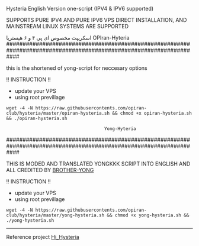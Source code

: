 Hysteria English Version one-script (IPV4 & IPV6 supported)

SUPPORTS PURE IPV4 AND PURE IPV6 VPS DIRECT INSTALLATION, AND MAINSTREAM LINUX SYSTEMS ARE SUPPORTED

اسکریپت مخصوص ای پی ۴ و ۶ هیستریا
                                          OPIran-Hyteria
####################################################################################################################

this is the shortened of yong-script for neccesary options


‼️ INSTRUCTION ‼️

 - update your VPS
 - using root previllage
   
```
wget -4 -N https://raw.githubusercontents.com/opiran-club/hysteria/master/opiran-hysteria.sh && chmod +x opiran-hysteria.sh && ./opiran-hysteria.sh
```


                                         Yong-Hyteria
####################################################################################################################

THIS IS MODED AND TRANSLATED YONGKKK SCRIPT INTO ENGLISH AND ALL CREDITED BY [BROTHER-YONG](https://github.com/yonggekkk/Hysteria-yg)


‼️ INSTRUCTION ‼️

 - update your VPS
 - using root previllage
   
```
wget -4 -N https://raw.githubusercontents.com/opiran-club/hysteria/master/yong-hysteria.sh && chmod +x yong-hysteria.sh && ./yong-hysteria.sh
```

----------------------------------------------------------------------------------------------------------------------------------------------------------------------

Reference project [Hi_Hysteria](https://github.com/emptysuns/Hi_Hysteria)
